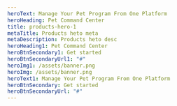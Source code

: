 ```yaml
---
heroText: Manage Your Pet Program From One Platform
heroHeading: Pet Command Center
title: products-hero-1
metaTitle: Products heto meta
metaDescription: Products heto desc
heroHeading1: Pet Command Center
heroBtnSecondary1: Get started
heroBtnSecondaryUrl1: "#"
heroImg1: /assets/banner.png
heroImg: /assets/banner.png
heroText1: Manage Your Pet Program From One Platform
heroBtnSecondary: Get started
heroBtnSecondaryUrl: "#"
---
```


